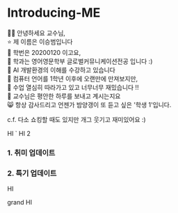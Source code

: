 # Introducing-ME
👍🏻 안녕하세요 교수님,  
⭐ 제 이름은 이승범입니다  
🪽 학번은 20200120 이고요,  
👾 학과는 영어영문학부 글로벌커뮤니케이션전공 입니다 :)  
🤭 AI 개발환경의 이해를 수강하고 있습니다  
👀 컴퓨터 언어를 1학년 이후에 오랜만에 만져보지만,  
👻 수업 열심히 따라가고 있고 너무너무 재밌습니다 !!  
💜 교수님은 평안한 하루를 보내고 계시는지요  
😸 항상 감사드리고 언젠가 밤양갱이 또 듣고 싶은 '학생 1'입니다.   

c.f. 다소 쇼킹할 때도 있지만 개그 웃기고 재미있어요 :)


HI `
HI 2
### 1. 취미 업데이트

### 2. 특기 업데이트


HI  

grand HI